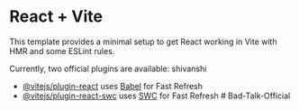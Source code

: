 # React + Vite

This template provides a minimal setup to get React working in Vite with HMR and some ESLint rules.

Currently, two official plugins are available:   shivanshi

- [@vitejs/plugin-react](https://github.com/vitejs/vite-plugin-react/blob/main/packages/plugin-react/README.md) uses [Babel](https://babeljs.io/) for Fast Refresh
- [@vitejs/plugin-react-swc](https://github.com/vitejs/vite-plugin-react-swc) uses [SWC](https://swc.rs/) for Fast Refresh
#   B a d - T a l k - O f f i c i a l 
 
 